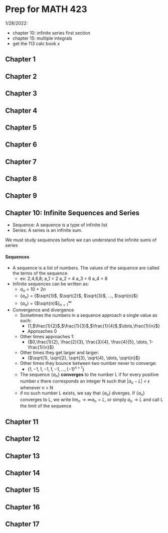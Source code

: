 # Prep for MATH 423
1/28/2022:
- chapter 10: infinite series first section
- chapter 15: multiple integrals
- get the 113 calc book x

## Chapter 1

## Chapter 2

## Chapter 3

## Chapter 4

## Chapter 5

## Chapter 6

## Chapter 7

## Chapter 8

## Chapter 9

## Chapter 10: Infinite Sequences and Series
- Sequence: A sequence is a type of infinite list
- Series: A series is an infinite sum.

We must study sequences before we can understand the infinite sums of series

#### Sequences
- A sequence is a list of numbers. The values of the sequence are called the terms of the sequence. 
    - ex: 2,4,6,8; a_1 = 2 a_2 = 4 a_3 = 6 a_4 = 8
- Infinite sequences can be written as:
    - $a_{n}$ = 10 + 2n
    - {$a_{n}$} = {$\sqrt{1}$, $\sqrt{2}$, $\sqrt{3}$, $\dots$, $\sqrt{n}$}
    - {$a_{n}$} = {$\sqrt{n}$}$^\infty_{n=1}$
- Convergence and divergence
    - Sometimes the numbers in a sequence approach a single value as such:
        - {1,$\frac{1}{2}$,$\frac{1}{3}$,$\frac{1}{4}$,$\dots,\frac{1}{n}$}
        - Approaches 0
    - Other times approaches 1:
        - {$0,\frac{1}{2}, \frac{2}{3}, \frac{3}{4}, \frac{4}{5}, \dots, 1-\frac{1}{n}$}
    - Other times they get larger and larger:
        - {$\sqrt{1}, \sqrt{2}, \sqrt{3}, \sqrt{4}, \dots, \sqrt{n}$}
    - Other times they bounce between two number never to converge:
        - {$1,-1,1,-1,1,-1,\dots,(-1)^{n+1}$}
    - The sequence {$a_n$} **converges** to the number L if for every positive number $\epsilon$ there corresponds an integer N such that |$a_n - L|$ < $\epsilon$ whenever n > N
    - if no such number L exists, we say that {$a_n$} diverges. If {$a_n$} converges to L, we write lim$_n \to \infty a_n = L$, or simply $a_n \to L$ and call L the limit of the sequence
    


## Chapter 11

## Chapter 12

## Chapter 13

## Chapter 14

## Chapter 15

## Chapter 16

## Chapter 17
